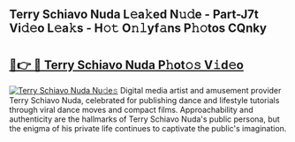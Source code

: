 ## Terry Schiavo Nuda L𝚎a𝚔ed N𝚞𝚍e - Part-J7t Vi𝚍𝚎o L𝚎a𝚔s - H𝚘𝚝 O𝚗𝚕yf𝚊ns P𝚑𝚘tos CQnky

# <h2><a href="http://kf9fk9.oniu.top/?m=Terry+Schiavo+Nuda">🔗👉 🔴 Terry Schiavo Nuda P𝚑ot𝚘𝚜 V𝚒d𝚎o</a></h2>

[![Terry Schiavo Nuda Nu𝚍e𝚜](https://i.imgur.com/0qMVB7G.gif)](http://kf9fk9.oniu.top/?m=Terry+Schiavo+Nuda)
Digital media artist and amusement provider Terry Schiavo Nuda, celebrated for publishing dance and lifestyle tutorials through viral dance moves and compact films. Approachability and authenticity are the hallmarks of Terry Schiavo Nuda's public persona, but the enigma of his private life continues to captivate the public's imagination.  
